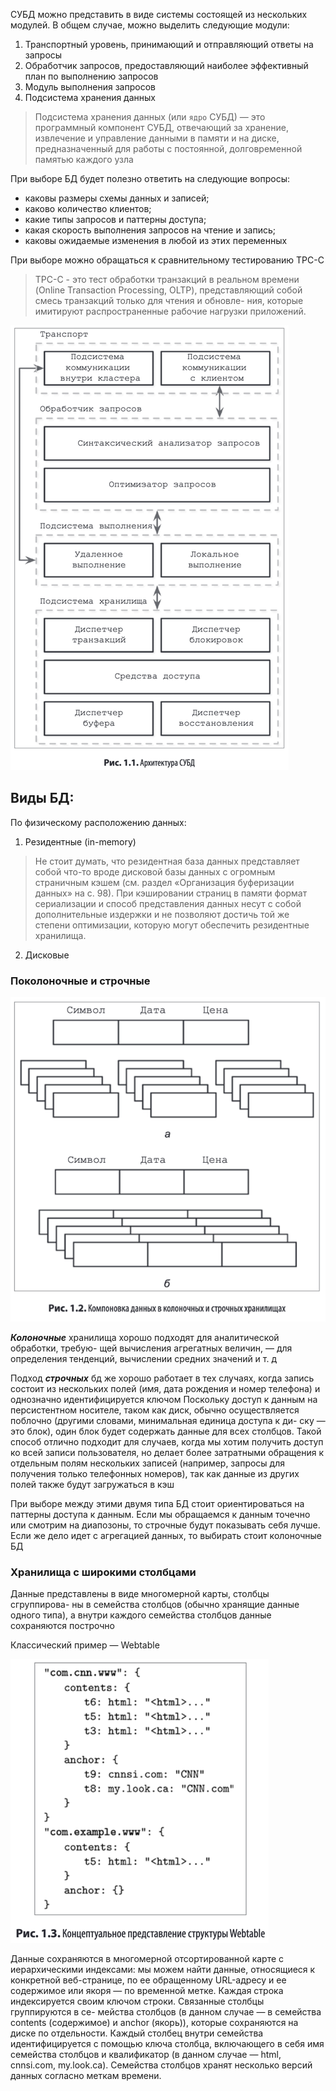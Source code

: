 СУБД можно представить в виде системы состоящей из нескольких модулей.
В общем случае, можно выделить следующие модули:

1) Транспортный уровень, принимающий и отправляющий ответы на запросы
2) Обработчик запросов, предоставляющий наиболее эффективный план по выполнению запросов
3) Модуль выполнения запросов
4) Подсистема хранения данных

> Подсистема хранения данных (или `ядро` СУБД) — это программный компонент
СУБД, отвечающий за хранение, извлечение и управление данными в памяти и на
диске, предназначенный для работы с постоянной, долговременной памятью каждого
узла

При выборе БД будет полезно ответить на следующие вопросы:

- каковы размеры схемы данных и записей;
- каково количество клиентов;
- какие типы запросов и паттерны доступа;
- какая скорость выполнения запросов на чтение и запись;
- каковы ожидаемые изменения в любой из этих переменных

При выборе можно обращаться к сравнительному тестированию TPC-C
> TPC-C -  это тест обработки транзакций в реальном времени (Online Transaction
Processing, OLTP), представляющий собой смесь транзакций только для чтения и обновле-
ния, которые имитируют распространенные рабочие нагрузки приложений.


![db-architecture](../../resources/db-arch.png)

## Виды БД:

По физическому расположению данных:

1) Резидентные (in-memory)
> Не стоит думать, что резидентная база данных представляет собой что-то вроде
дисковой базы данных с огромным страничным кэшем (см. раздел «Организация
буферизации данных» на с. 98). При кэшировании страниц в памяти формат
сериализации и способ представления данных несут с собой дополнительные
издержки и не позволяют достичь той же степени оптимизации, которую могут
обеспечить резидентные хранилища.
2) Дисковые

### Поколоночные и строчные

![col/row dbs](../../resources/colrowdbs.png)

**_Колоночные_** хранилища хорошо подходят для аналитической обработки, требую-
щей вычисления агрегатных величин, — для определения тенденций, вычислении
средних значений и т. д

Подход **_строчных_** бд же хорошо работает в тех случаях, когда запись состоит из нескольких полей
(имя, дата рождения и номер телефона) и однозначно идентифицируется ключом
Поскольку доступ к данным на персистентном носителе, таком как диск, обычно
осуществляется поблочно (другими словами, минимальная единица доступа к ди-
ску — это блок), один блок будет содержать данные для всех столбцов. Такой способ
отлично подходит для случаев, когда мы хотим получить доступ ко всей записи
пользователя, но делает более затратными обращения к отдельным полям нескольких
записей (например, запросы для получения только телефонных номеров), так как
данные из других полей также будут загружаться в кэш

При выборе между этими двумя типа БД стоит ориентироваться на паттерны доступа к данным.
Если мы обращаемся к данным точечно или смотрим на диапозоны, то строчные будут показывать себя лучше.
Если же дело идет с агрегацией данных, то выбирать стоит колоночные БД

### Хранилища с широкими столбцами

Данные представлены в виде многомерной карты, столбцы сгруппирова-
ны в семейства столбцов (обычно хранящие данные одного типа), а внутри каждого
семейства столбцов данные сохраняются построчно

Классический пример — Webtable

![webtable](../../resources/webtable.png)

Данные сохраняются в многомерной отсортированной карте с иерархическими
индексами: мы можем найти данные, относящиеся к конкретной веб-странице, по ее
обращенному URL-адресу и ее содержимое или якоря — по временной метке. Каждая
строка индексируется своим ключом строки. Связанные столбцы группируются в се-
мейства столбцов (в данном случае — в семейства contents (содержимое) и anchor
(якорь)), которые сохраняются на диске по отдельности. Каждый столбец внутри
семейства идентифицируется с помощью ключа столбца, включающего в себя имя
семейства столбцов и квалификатор (в данном случае — html, cnnsi.com, my.look.ca).
Семейства столбцов хранят несколько версий данных согласно меткам времени.